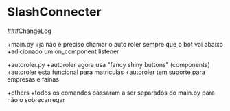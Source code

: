 # SlashConnecter

###ChangeLog

+main.py
    +já não é preciso chamar o auto roler sempre que o bot vai abaixo  
    +adicionado um on_component listener

+autoroler.py
    +autoroler agora usa "fancy shiny buttons" (components)
    +autoroler esta funcional para matriculas
    +autoroler tem suporte para empresas e fainas

+others
    +todos os comandos passaram a ser separados do main.py para não o sobrecarregar 

    
